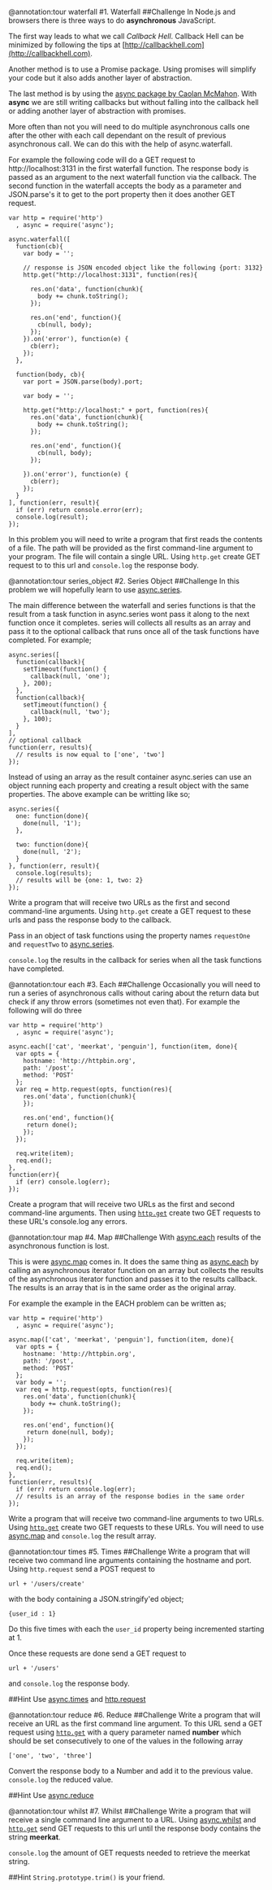 @annotation:tour waterfall 
#1. Waterfall
##Challenge
In Node.js and browsers there is three ways to do **asynchronous** JavaScript.

The first way leads to what we call *Callback Hell*. Callback Hell can be minimized by following the tips at [http://callbackhell.com](http://callbackhell.com).

Another method is to use a Promise package. Using promises will simplify your code but it also adds another layer of abstraction.

The last method is by using the [async package by Caolan McMahon](https://www.npmjs.org/package/async).  With **async** we are still writing callbacks but without falling into the callback hell or adding another layer of abstraction with promises.

More often than not you will need to do multiple asynchronous calls one after the other with each call dependant on the result of previous asynchronous call. We can do this with the help of async.waterfall.

For example the following code will do a GET request to http://localhost:3131 in the first waterfall function. The response body is passed as an argument to the next waterfall function via the callback. The second function in the waterfall accepts the body as a parameter and JSON.parse's it to get to the port property then it does another GET request.

    var http = require('http')
      , async = require('async');

    async.waterfall([
      function(cb){
        var body = '';

        // response is JSON encoded object like the following {port: 3132}
        http.get("http://localhost:3131", function(res){

          res.on('data', function(chunk){
            body += chunk.toString();
          });

          res.on('end', function(){
            cb(null, body);
          });
        }).on('error'), function(e) {
          cb(err);
        });
      },

      function(body, cb){
        var port = JSON.parse(body).port;

        var body = '';

        http.get("http://localhost:" + port, function(res){
          res.on('data', function(chunk){
            body += chunk.toString();
          });

          res.on('end', function(){
            cb(null, body);
          });

        }).on('error'), function(e) {
          cb(err);
        });
      }
    ], function(err, result){
      if (err) return console.error(err);
      console.log(result);
    });



In this problem you will need to write a program that first reads the contents of a file. The path will be provided as the first command-line argument to your program. The file will contain a single URL. Using `http.get` create GET request to to this url and `console.log` the response body.



@annotation:tour series_object
#2. Series Object
##Challenge
In this problem we will hopefully learn to use [async.series](https://www.npmjs.org/package/async#series).

The main difference between the waterfall and series functions is that the result from a task function in async.series wont pass it along to the next function once it completes. series will collects all results as an array and pass it to the optional callback that runs once all of the task functions have completed. For example;

    async.series([
      function(callback){
        setTimeout(function() {
          callback(null, 'one');
        }, 200);
      },
      function(callback){
        setTimeout(function() {
          callback(null, 'two');
        }, 100);
      }
    ],
    // optional callback
    function(err, results){
      // results is now equal to ['one', 'two']
    });

Instead of using an array as the result container async.series can use an object running each property and creating a result object with the same properties. The above example can be writting like so;

    async.series({
      one: function(done){
        done(null, '1');
      },

      two: function(done){
        done(null, '2');
      }
    }, function(err, result){
      console.log(results);
      // results will be {one: 1, two: 2}
    });


Write a program that will receive two URLs as the first and second command-line arguments.
Using `http.get` create a GET request to these urls and pass the response body to the callback.

Pass in an object of task functions using the property names `requestOne` and `requestTwo`
to [async.series](https://www.npmjs.org/package/async#series).

`console.log` the results in the callback for series when all the task functions have completed.



@annotation:tour each
#3. Each
##Challenge
Occasionally you will need to run a series of asynchronous calls without caring about the return data but check if any throw errors (sometimes not even that). For example the following will do three

    var http = require('http')
      , async = require('async');

    async.each(['cat', 'meerkat', 'penguin'], function(item, done){
      var opts = {
        hostname: 'http://httpbin.org',
        path: '/post',
        method: 'POST'
      };
      var req = http.request(opts, function(res){
        res.on('data', function(chunk){
        });

        res.on('end', function(){
         return done();
        });
      });

      req.write(item);
      req.end();
    },
    function(err){
      if (err) console.log(err);
    });

Create a program that will receive two URLs as the first and second command-line arguments. Then using [`http.get`](http://nodejs.org/api/http.html#http_http_get_options_callback) create two GET requests to these URL's console.log any errors.



@annotation:tour map
#4. Map
##Challenge
With [async.each](https://www.npmjs.org/package/async#each) results of the asynchronous function is
lost.

This is were [async.map](https://www.npmjs.org/package/async#map) comes in. It does the same thing as [async.each](https://www.npmjs.org/package/async#each) by calling an asynchronous iterator function on an array but collects the results of the asynchronous iterator function and passes it to the results callback. The results is an array that is in the same order as the original array.

For example the example in the EACH problem can be written as;

    var http = require('http')
      , async = require('async');

    async.map(['cat', 'meerkat', 'penguin'], function(item, done){
      var opts = {
        hostname: 'http://httpbin.org',
        path: '/post',
        method: 'POST'
      };
      var body = '';
      var req = http.request(opts, function(res){
        res.on('data', function(chunk){
          body += chunk.toString();
        });

        res.on('end', function(){
         return done(null, body);
        });
      });

      req.write(item);
      req.end();
    },
    function(err, results){
      if (err) return console.log(err);
      // results is an array of the response bodies in the same order
    });

Write a program that will receive two command-line arguments to two URLs. Using [`http.get`](http://nodejs.org/api/http.html#http_http_get_options_callback) create two GET requests to these URLs. You will need to use [async.map](https://www.npmjs.org/package/async#map) and `console.log` the result array.


@annotation:tour times
#5. Times
##Challenge
Write a program that will receive two command line arguments containing the hostname and port. Using `http.request` send a POST request to

    url + '/users/create'

with the body containing a JSON.stringify'ed object;

    {user_id : 1}

Do this five times with each the `user_id` property being incremented starting at 1.

Once these requests are done send a GET request to 

    url + '/users'

and `console.log` the response body.


##Hint
Use [async.times](https://www.npmjs.org/package/async#times) and [http.request](http://nodejs.org/api/http.html#http_http_request_options_callback)



@annotation:tour reduce
#6. Reduce
##Challenge
Write a program that will receive an URL as the first command line argument. To this URL send a GET request using [`http.get`](http://nodejs.org/api/http.html#http_http_get_options_callback) with a query parameter named **number** which should be set consecutively to one of the values in the following array

    ['one', 'two', 'three']

Convert the response body to a Number and add it to the previous value. `console.log` the reduced value.

##Hint
Use [async.reduce](https://www.npmjs.org/package/async#reduce)



@annotation:tour whilst
#7. Whilst
##Challenge
Write a program that will receive a single command line argument to a URL. Using [async.whilst](https://www.npmjs.org/package/async#whilst) and [`http.get`](http://nodejs.org/api/http.html#http_http_get_options_callback) send GET requests to this url until the response body contains the string **meerkat**.

`console.log` the amount of GET requests needed to retrieve the meerkat string.

##Hint
`String.prototype.trim()` is your friend.












